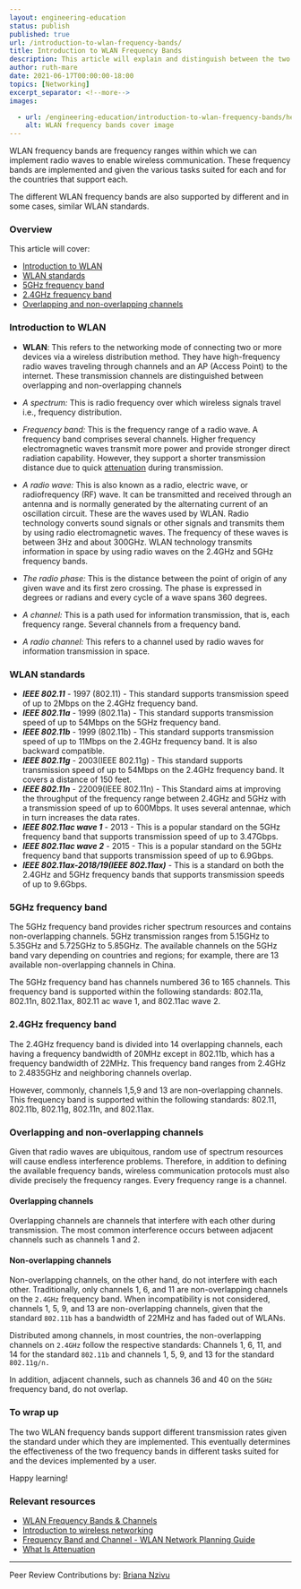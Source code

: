 ```yaml
---
layout: engineering-education
status: publish
published: true 
url: /introduction-to-wlan-frequency-bands/
title: Introduction to WLAN Frequency Bands
description: This article will explain and distinguish between the two WLAN frequency bands 2.4GHz and 5GHz. It will define the WLAN standards supported by each of the frequency bands and further state the channels within the frequency bands.
author: ruth-mare
date: 2021-06-17T00:00:00-18:00
topics: [Networking]
excerpt_separator: <!--more-->
images:

  - url: /engineering-education/introduction-to-wlan-frequency-bands/hero.jpg
    alt: WLAN frequency bands cover image 
---
```

WLAN frequency bands are frequency ranges within which we can implement radio waves to enable wireless communication. These frequency bands are implemented and given the various tasks suited for each and for the countries that support each.
<!--more-->
The different WLAN frequency bands are also supported by different and in some cases, similar WLAN standards.

### Overview
This article will cover:
- [Introduction to WLAN](#introduction-to-wlan)
- [WLAN standards](#wlan-standards)
- [5GHz frequency band](#5ghz-frequency-band)
- [2.4GHz frequency band](#2.4ghz-frequency-band)
- [Overlapping and non-overlapping channels](#overlapping-and-nonoverlapping-channels)

### Introduction to WLAN
- **WLAN**: This refers to the networking mode of connecting two or more devices via a wireless distribution method. They have high-frequency radio waves traveling through channels and an AP (Access Point) to the internet. These transmission channels are distinguished between overlapping and non-overlapping channels

- *A spectrum:* This is radio frequency over which wireless signals travel i.e., frequency distribution.

- *Frequency band:* This is the frequency range of a radio wave. A frequency band comprises several channels.
Higher frequency electromagnetic waves transmit more power and provide stronger direct radiation capability. However, they support a shorter transmission distance due to quick [attenuation](https://www.comptia.org/content/guides/what-is-attenuation) during transmission.

- *A radio wave:* This is also known as a radio, electric wave, or radiofrequency (RF) wave. It can be transmitted and received through an antenna and is normally generated by the alternating current of an oscillation circuit. These are the waves used by WLAN. Radio technology converts sound signals or other signals and transmits them by using radio electromagnetic waves. The frequency of these waves is between 3Hz and about 300GHz. WLAN technology transmits information in space by using radio waves on the 2.4GHz and 5GHz frequency bands.

- *The radio phase:* This is the distance between the point of origin of any given wave and its first zero crossing. The phase is expressed in degrees or radians and every cycle of a wave spans 360 degrees.

- *A channel:* This is a path used for information transmission, that is, each frequency range. Several channels from a frequency band.

- *A radio channel:* This refers to a channel used by radio waves for information transmission in space.

### WLAN standards
- ***IEEE 802.11*** - 1997 (802.11) - This standard supports transmission speed of up to 2Mbps on the 2.4GHz frequency band.
- ***IEEE 802.11a*** - 1999 (802.11a) - This standard supports transmission speed of up to 54Mbps on the 5GHz frequency band.
- ***IEEE 802.11b*** - 1999 (802.11b) - This standard supports transmission speed of up to 11Mbps on the 2.4GHz frequency band. It is also backward compatible.
- ***IEEE 802.11g*** - 2003(IEEE 802.11g) - This standard supports transmission speed of up to 54Mbps on the 2.4GHz frequency band. It covers a distance of 150 feet.
- ***IEEE 802.11n*** - 22009(IEEE 802.11n) - This Standard aims at improving the throughput of the frequency range between 2.4GHz and 5GHz with a transmission speed of up to 600Mbps. It uses several antennae, which in turn increases the data rates.
- ***IEEE 802.11ac wave 1*** - 2013 - This is a popular standard on the 5GHz frequency band that supports transmission speed of up to 3.47Gbps.
- ***IEEE 802.11ac wave 2*** - 2015 - This is a popular standard on the 5GHz frequency band that supports transmission speed of up to 6.9Gbps.
- ***IEEE 802.11ax-2018/19(IEEE 802.11ax)*** - This is a standard on both the 2.4GHz and 5GHz frequency bands that supports transmission speeds of up to 9.6Gbps.

### 5GHz frequency band
The 5GHz frequency band provides richer spectrum resources and contains non-overlapping channels. 5GHz transmission ranges from 5.15GHz to 5.35GHz and 5.725GHz to 5.85GHz. The available channels on the 5GHz band vary depending on countries and regions; for example, there are 13 available non-overlapping channels in China.

The 5GHz frequency band has channels numbered 36 to 165 channels. This frequency band is supported within the following standards: 802.11a, 802.11n, 802.11ax, 802.11 ac wave 1, and 802.11ac wave 2.

### 2.4GHz frequency band
The 2.4GHz frequency band is divided into 14 overlapping channels, each having a frequency bandwidth of 20MHz except in 802.11b, which has a frequency bandwidth of 22MHz. This frequency band ranges from 2.4GHz to 2.4835GHz and neighboring channels overlap. 

However, commonly, channels 1,5,9 and 13 are non-overlapping channels. This frequency band is supported within the following standards: 802.11, 802.11b, 802.11g, 802.11n, and 802.11ax.

### Overlapping and non-overlapping channels
Given that radio waves are ubiquitous, random use of spectrum resources will cause endless interference problems. Therefore, in addition to defining the available frequency bands, wireless communication protocols must also divide precisely the frequency ranges. Every frequency range is a channel.

#### Overlapping channels
Overlapping channels are channels that interfere with each other during transmission. The most common interference occurs between adjacent channels such as channels 1 and 2.

#### Non-overlapping channels
Non-overlapping channels, on the other hand, do not interfere with each other. Traditionally, only channels 1, 6, and 11 are non-overlapping channels on the `2.4GHz` frequency band. When incompatibility is not considered, channels 1, 5, 9, and 13 are non-overlapping channels, given that the standard `802.11b` has a bandwidth of 22MHz and has faded out of WLANs.

Distributed among channels, in most countries, the non-overlapping channels on `2.4GHz` follow the respective standards: Channels 1, 6, 11, and 14 for the standard `802.11b` and channels 1, 5, 9, and 13 for the standard `802.11g/n.`

In addition, adjacent channels, such as channels 36 and 40 on the `5GHz` frequency band, do not overlap.

### To wrap up
The two WLAN frequency bands support different transmission rates given the standard under which they are implemented. This eventually determines the effectiveness of the two frequency bands in different tasks suited for and the devices implemented by a user.

Happy learning!

### Relevant resources
- [WLAN Frequency Bands & Channels](https://www.cablefree.net/wirelesstechnology/wireless-lan/wlan-frequency-bands-channels/#:~:text=WLAN%20Frequency%20Bands%3A%20The%20802.11,into%20a%20multitude%20of%20channels.)
- [Introduction to wireless networking](https://www.section.io/engineering-education/introduction-to-wireless-networking/)
- [Frequency Band and Channel - WLAN Network Planning Guide](https://support.huawei.com/enterprise/en/doc/EDOC1000113315/2d2a4a3c/frequency-band-and-channel)
- [What Is Attenuation](https://www.comptia.org/content/guides/what-is-attenuation)

---
Peer Review Contributions by: [Briana Nzivu](https://www.section.io/engineering-education/authors/briana-nzivu/)
